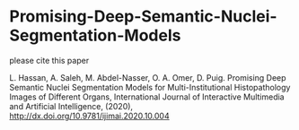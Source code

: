 # Promising-Deep-Semantic-Nuclei-Segmentation-Models

please cite this paper

L. Hassan, A. Saleh, M. Abdel-Nasser, O. A. Omer, D. Puig. Promising Deep Semantic Nuclei Segmentation Models for Multi-Institutional Histopathology
Images of Different Organs, International Journal of Interactive Multimedia and Artificial Intelligence, (2020), http://dx.doi.org/10.9781/ijimai.2020.10.004
